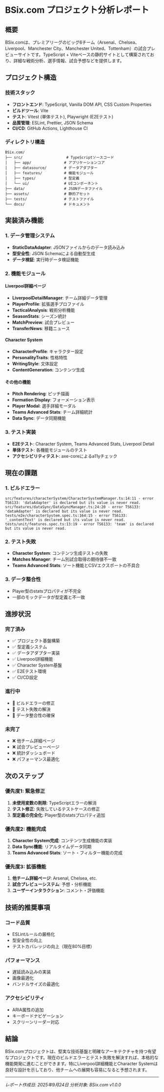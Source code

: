 # BSix.com プロジェクト分析レポート

## 概要

BSix.comは、プレミアリーグのビッグ6チーム（Arsenal、Chelsea、Liverpool、Manchester City、Manchester United、Tottenham）の試合プレビューサイトです。TypeScript + Viteベースの静的サイトとして構築されており、詳細な戦術分析、選手情報、試合予想などを提供します。

## プロジェクト構造

### 技術スタック
- **フロントエンド**: TypeScript, Vanilla DOM API, CSS Custom Properties
- **ビルドツール**: Vite
- **テスト**: Vitest (単体テスト), Playwright (E2Eテスト)
- **品質管理**: ESLint, Prettier, JSON Schema
- **CI/CD**: GitHub Actions, Lighthouse CI

### ディレクトリ構造
```
BSix.com/
├── src/                    # TypeScriptソースコード
│   ├── app/               # アプリケーションコア
│   ├── datasource/        # データアダプター
│   ├── features/          # 機能モジュール
│   ├── types/             # 型定義
│   └── ui/                # UIコンポーネント
├── data/                  # JSONデータファイル
├── assets/                # 静的アセット
├── tests/                 # テストファイル
└── docs/                  # ドキュメント
```

## 実装済み機能

### 1. データ管理システム
- **StaticDataAdapter**: JSONファイルからのデータ読み込み
- **型安全性**: JSON Schemaによる自動型生成
- **データ検証**: 実行時データ検証機能

### 2. 機能モジュール

#### Liverpool詳細ページ
- **LiverpoolDetailManager**: チーム詳細データ管理
- **PlayerProfile**: 拡張選手プロファイル
- **TacticalAnalysis**: 戦術分析機能
- **SeasonStats**: シーズン統計
- **MatchPreview**: 試合プレビュー
- **TransferNews**: 移籍ニュース

#### Character System
- **CharacterProfile**: キャラクター設定
- **PersonalityTraits**: 性格特性
- **WritingStyle**: 文体設定
- **ContentGeneration**: コンテンツ生成

#### その他の機能
- **Pitch Rendering**: ピッチ描画
- **Formation Display**: フォーメーション表示
- **Player Modal**: 選手詳細モーダル
- **Teams Advanced Stats**: チーム詳細統計
- **Data Sync**: データ同期機能

### 3. テスト実装
- **E2Eテスト**: Character System, Teams Advanced Stats, Liverpool Detail
- **単体テスト**: 各機能モジュールのテスト
- **アクセシビリティテスト**: axe-coreによるa11yチェック

## 現在の課題

### 1. ビルドエラー
```
src/features/characterSystem/CharacterSystemManager.ts:14:11 - error TS6133: 'dataAdapter' is declared but its value is never read.
src/features/dataSync/DataSyncManager.ts:24:20 - error TS6133: 'dataAdapter' is declared but its value is never read.
tests/e2e/characterSystem.spec.ts:164:15 - error TS6133: '_contentText' is declared but its value is never read.
tests/unit/features.spec.ts:13:19 - error TS6133: 'team' is declared but its value is never read.
```

### 2. テスト失敗
- **Character System**: コンテンツ生成テストの失敗
- **Matches Manager**: チーム別試合取得の期待値不一致
- **Teams Advanced Stats**: ソート機能とCSVエクスポートの不具合

### 3. データ整合性
- Player型のstatsプロパティが不完全
- 一部のモックデータが型定義と不一致

## 進捗状況

### 完了済み
- ✅ プロジェクト基盤構築
- ✅ 型定義システム
- ✅ データアダプター実装
- ✅ Liverpool詳細機能
- ✅ Character System基盤
- ✅ E2Eテスト環境
- ✅ CI/CD設定

### 進行中
- 🔄 ビルドエラーの修正
- 🔄 テスト失敗の解決
- 🔄 データ整合性の確保

### 未完了
- ❌ 他チーム詳細ページ
- ❌ 試合プレビューページ
- ❌ 統計ダッシュボード
- ❌ パフォーマンス最適化

## 次のステップ

### 優先度1: 緊急修正
1. **未使用変数の削除**: TypeScriptエラーの解消
2. **テスト修正**: 失敗しているテストケースの修正
3. **型定義の完全化**: Player型のstatsプロパティ追加

### 優先度2: 機能完成
1. **Character System完成**: コンテンツ生成機能の実装
2. **Data Sync機能**: リアルタイムデータ同期
3. **Teams Advanced Stats**: ソート・フィルター機能の完成

### 優先度3: 拡張機能
1. **他チーム詳細ページ**: Arsenal, Chelsea, etc.
2. **試合プレビューシステム**: 予想・分析機能
3. **ユーザーインタラクション**: コメント・評価機能

## 技術的推奨事項

### コード品質
- ESLintルールの厳格化
- 型安全性の向上
- テストカバレッジの向上（現在80%目標）

### パフォーマンス
- 遅延読み込みの実装
- 画像最適化
- バンドルサイズの最適化

### アクセシビリティ
- ARIA属性の追加
- キーボードナビゲーション
- スクリーンリーダー対応

## 結論

BSix.comプロジェクトは、堅実な技術基盤と明確なアーキテクチャを持つ有望なプロジェクトです。現在のビルドエラーとテスト失敗を解決すれば、本格的な機能開発に進むことができます。特にLiverpool詳細機能とCharacter Systemは良好な設計を示しており、他チームへの展開も容易になると予想されます。

---
*レポート作成日: 2025年9月24日*
*分析対象: BSix.com v1.0.0*
